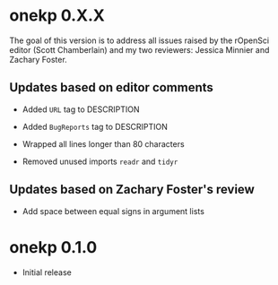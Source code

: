 # onekp 0.X.X

 The goal of this version is to address all issues raised by the rOpenSci
 editor (Scott Chamberlain) and my two reviewers: Jessica Minnier and Zachary
 Foster.

## Updates based on editor comments

 * Added `URL` tag to DESCRIPTION

 * Added `BugReports` tag to DESCRIPTION

 * Wrapped all lines longer than 80 characters

 * Removed unused imports `readr` and `tidyr`

## Updates based on Zachary Foster's review

 * Add space between equal signs in argument lists

# onekp 0.1.0

 * Initial release
